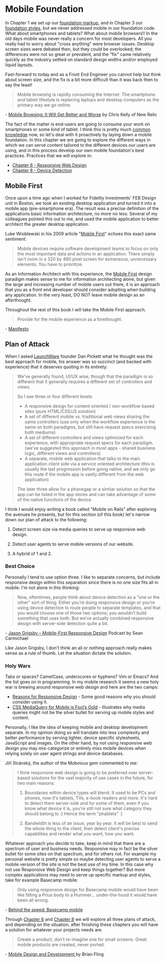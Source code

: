 Mobile Foundation
=================

In Chapter 1 we set up our [foundation markup][Chapter 1], and in Chapter 3 our [foundation styles][Chapter 3], but we never addressed mobile in our foundation code. What about smartphones and tablets? What about mobile browsers!! In the old days mobile was never really a concern for most developers. All you really had to worry about "cross anything" were browser issues. Desktop screen sizes were debated then, but they could be overlooked; the differences were not so great or prevalent, and the "fix" came relatively quickly as the industry settled on standard design widths and/or employed liquid layouts.

Fast-forward to today and as a Front End Engineer you cannot help but think about screen size, and the fix is a bit more difficult than it was back then to say the least!

> Mobile browsing is rapidly consuming the Internet. The smartphone and tablet lifestyle is replacing laptops and desktop computers as the primary way we go online.

\- [Mobile Browsing: It Will Get Better and Worse][Better and Worse] by Chris Kelly of New Relic

The fact of the matter is end-users are going to consume your work on smartphones or some kind of tablet. I think this is pretty much [common knowledge][] now, so let's deal with it proactively by laying down a mobile foundation. In this chapter we are going to explore the different ways in which we can serve content tailored to the different devices our users are using, and in this process develop our own mobile foundation's best practices. Practices that we will explore in:

- [Chapter 6 - Responsive Web Design][Chapter 6]
- [Chapter 8 - Device Detection][Chapter 8]

Mobile First
------------

Once upon a time ago when I worked for Fidelity Investments' FEB Design unit in Boston, we took an existing desktop application and turned it into a mobile app (pre-smartphone era). The result was a precise definition of the applications basic information architecture, no more no less. Several of my colleagues pointed this out to me, and used the mobile application to better architect the greater desktop application.

Luke Wroblewski in his 2009 article "[Mobile First][LukeW]" echoes this exact same sentiment:

> Mobile devices require software development teams to focus on only the most important data and actions in an application. There simply isn't room in a 320 by 480 pixel screen for extraneous, unnecessary elements. You have to prioritize.

As an Information Architect with this experience, the [Mobile First][] design paradigm makes sense to me for information architecting alone, but given the large and increasing number of mobile users out there, it is an approach that you as a front end developer should consider adopting when building any application. In the very least, DO NOT leave mobile design as an afterthought.

Throughout the rest of this book I will take the Mobile First approach.

> Provide for the mobile experience as a forethought.

\- [Manifesto][]

Plan of Attack
--------------

When I asked [LaunchWare][] founder Dan Pickett what he thought was the best approach for mobile, his answer was so succinct (and backed with experience) that it deserves quoting in its entirety:

> We've generally found, UI/UX wise, though that the paradigm is so different that it generally requires a different set of controllers and views.
>
> So I see three or four different levels:
>
> - A responsive design for content oriented / non-workflow based sites (pure HTML/CSS/JS solution)
> - A set of different mobile vs. traditional web views sharing the same controllers (use only when the workflow experience is the same on both paradigms, but still have request specs exercising both mediums)
> - A set of different controllers and views optimized for each experience, with appropriate request specs for each paradigm. (we've suggested this approach in most apps - shared business logic, different views and controllers)
> - A separate, mobile web application that talks to the main application client side via a service oriented architecture (this is usually the last progression before going native, and we only go this route if the mobile app is vastly different from the web application)
>
> The later three allow for a phonegap or a similar solution so that the app can be listed in the app stores and can take advantage of some of the native functions of the device.

I think I would enjoy writing a book called "Mobile on Rails" after exploring the avenues he presents, but for this section (of this book) let's narrow down our plan of attack to the following:

1. Detect screen size via media queries to serve up responsive web design.

2. Detect user agents to serve mobile versions of our website.

3. A hybrid of 1 and 2.

### Best Choice

Personally I tend to use option three. I like to separate concerns, but include responsive design within this separation since there is no one size fits all in mobile. I'm not alone in this thinking:

> Now, oftentimes, people think about device detection as a "one or the other" sort of thing. Either you’re doing responsive design or you’re using device detection to route people to separate templates, and that you would choose one of those two options; you wouldn’t build something that uses both. But we’ve actually combined responsive design with server-side detection quite a bit.

\- [Jason Grigsby – Mobile-First Responsive Design][Jason Grigsby] Podcast by Sean Carmichael

Like Jason Grigsby, I don't think an all or nothing approach really makes sense as a rule of thumb. Let the situation dictate the solution.

### Holy Wars

Tabs or spaces? CamelCase, underscores or hyphens? Vim or Emacs? And the list goes on in programming. In my mobile research it seems a new holy war is brewing around responsive web design and here are the two camps:

- [Reasons for Responsive Design][Responsive Reasons] - Some good reasons why you should consider using it.
- [CSS MediaQuery for Mobile is Fool’s Gold][Fools Gold] - Illustrates why media queries might not be the silver bullet for serving up mobile styles and content.

Personally, I like the idea of keeping mobile and desktop development separate. In my opinion doing so will translate into less complexity and better performance by serving lighter, device specific stylesheets, JavaScript and images. On the other hand, by not using responsive web design you may mis-categorize or entirely miss mobile devices when relying solely on user agent strings and device databases.

Jiří Stránský, the author of the Mobvious gem commented to me:

> I think responsive web design is going to be preferred over server-based solutions for the vast majority of use cases in the future, for two main reasons:
>
> 1. Boundaries within device types will blend. It used to be PCs and phones, now it's tablets, TVs, e-book readers and more. It's hard to detect them server-side and for some of them, even if you know what device it is, you're still not sure what category they should belong to :) Hence the term "phablets" :)
>
> 2. Bandwidth is less of an issue, year by year. It will be best to send the whole thing to the client, then detect client's precise capabilities and render what you want, how you want.

Whatever approach you decide to take, keep in mind that there are a spectrum of user and business needs. Responsive may in fact be the silver bullet for some sites on that spectrum, and for others not. For example my personal website is pretty simple so maybe detecting user agents to serve a mobile version of the site is not the best use of my time. In this case why not use Responsive Web Design and keep things together? But more complex applications may need to serve up specific markup and styles, take for example Basecamp mobile:

> Only using responsive design for Basecamp mobile would have been like fitting a Prius body to a Hummer... under-the-hood it would have been all wrong.

\- [Behind the speed: Basecamp mobile][Basecamp Mobile]

Through [Chapter 6][] and [Chapter 8][] we will explore all three plans of attack, and depending on the situation, after finishing these chapters you will have a solution for whatever your projects needs are.

> Create a product, don’t re-imagine one for small screens. Great mobile products are created, never ported.

\- [Mobile Design and Development ][Brian Fling] by Brian Fling

[Manifesto]:            https://github.com/maxxiimo/the-front-end-manifesto/blob/master/MANIFESTO.md
[Chapter 1]:            https://github.com/maxxiimo/the-front-end-manifesto/blob/master/chp1-foundation-markup.md
[Chapter 3]:            https://github.com/maxxiimo/the-front-end-manifesto/blob/master/chp3-foundation-styles.md
[Chapter 6]:            https://github.com/maxxiimo/the-front-end-manifesto/blob/master/chp6-responsive-web-design.md
[Chapter 8]:            https://github.com/maxxiimo/the-front-end-manifesto/blob/master/chp8-device-detection.md

[Better and Worse]:     http://insights.wired.com/profiles/blogs/mobile-browsing-will-get-both-better-and-worse#axzz2IFWc81o0
[common knowledge]:     http://www.themobileplaybook.com/en-us/#/introduction

[LukeW]:                http://www.lukew.com/ff/entry.asp?933
[Mobile First]:         http://www.abookapart.com/products/mobile-first

[LaunchWare]:           http://launchware.com/
[Jason Grigsby]:        http://www.uie.com/brainsparks/2012/10/12/jason-grigsby-mobile-first-responsive-design/
[Responsive Reasons]:   http://www.mixd.co.uk/blog/technical/reasons-for-responsive-design/
[Fools Gold]:           http://blog.cloudfour.com/css-media-query-for-mobile-is-fools-gold/
[Basecamp Mobile]:      http://37signals.com/svn/posts/3269-behind-the-speed-basecamp-mobile
[Brian Fling]:          http://shop.oreilly.com/product/9780596155452.do
